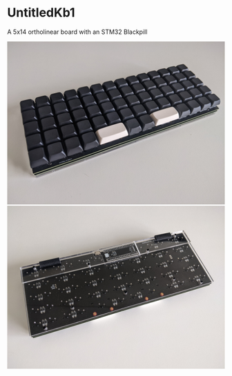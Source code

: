  # UntitledKb1

 A 5x14 ortholinear board with an STM32 Blackpill

 ![img](img/1.jpg "image")
 ![img](img/2.jpg "image")
